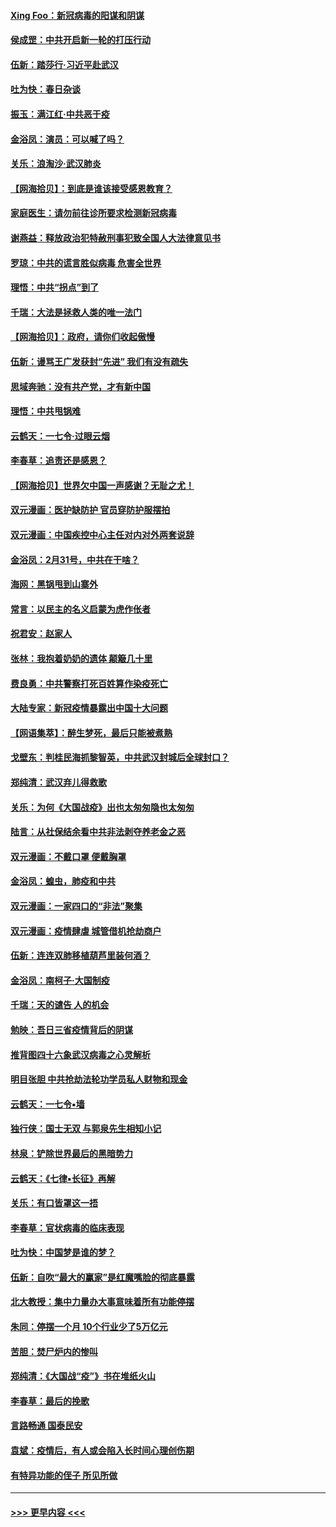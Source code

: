 #### [Xing Foo：新冠病毒的阳谋和阴谋](../pages/nsc993/n11936086.md?t=03130702) 
#### [侯成罡：中共开启新一轮的打压行动](../pages/nsc993/n11935730.md?t=03130702) 
#### [伍新：踏莎行‧习近平赴武汉](../pages/nsc993/n11935157.md?t=03130702) 
#### [吐为快：春日杂谈](../pages/nsc993/n11934776.md?t=03130702) 
#### [振玉：满江红‧中共恶于疫](../pages/nsc993/n11934647.md?t=03130702) 
#### [金浴凤：演员：可以喊了吗？](../pages/nsc993/n11934602.md?t=03130702) 
#### [关乐：浪淘沙·武汉肺炎](../pages/nsc993/n11931792.md?t=03130702) 
#### [【网海拾贝】：到底是谁该接受感恩教育？](../pages/nsc993/n11931552.md?t=03130702) 
#### [家庭医生：请勿前往诊所要求检测新冠病毒](../pages/nsc993/n11929190.md?t=03130702) 
#### [谢燕益：释放政治犯特赦刑事犯致全国人大法律意见书](../pages/nsc993/n11928978.md?t=03130702) 
#### [罗琼：中共的谎言胜似病毒 危害全世界](../pages/nsc993/n11922636.md?t=03130702) 
#### [理悟：中共“拐点”到了](../pages/nsc993/n11928496.md?t=03130702) 
#### [千瑞：大法是拯救人类的唯一法门](../pages/nsc993/n11927637.md?t=03130702) 
#### [【网海拾贝】：政府，请你们收起傲慢](../pages/nsc993/n11926932.md?t=03130702) 
#### [伍新：谩骂王广发获封“先进” 我们有没有疏失](../pages/nsc993/n11926101.md?t=03130702) 
#### [思域奔驰：没有共产党，才有新中国](../pages/nsc993/n11926058.md?t=03130702) 
#### [理悟：中共甩锅难](../pages/nsc993/n11925355.md?t=03130702) 
#### [云鹤天：一七令·过眼云烟](../pages/nsc993/n11925284.md?t=03130702) 
#### [李春草：追责还是感恩？](../pages/nsc993/n11925274.md?t=03130702) 
#### [【网海拾贝】世界欠中国一声感谢？无耻之尤！](../pages/nsc993/n11925239.md?t=03130702) 
#### [双元漫画：医护缺防护 官员穿防护服摆拍](../pages/nsc993/n11923899.md?t=03130702) 
#### [双元漫画：中国疾控中心主任对内对外两套说辞](../pages/nsc993/n11921994.md?t=03130702) 
#### [金浴凤：2月31号，中共在干啥？](../pages/nsc993/n11922706.md?t=03130702) 
#### [海网：黑锅甩到山寨外](../pages/nsc993/n11922688.md?t=03130702) 
#### [常言：以民主的名义启蒙为虎作伥者](../pages/nsc993/n11922217.md?t=03130702) 
#### [祝君安：赵家人](../pages/nsc993/n11922209.md?t=03130702) 
#### [张林：我抱着奶奶的遗体 颠簸几十里](../pages/nsc993/n11920945.md?t=03130702) 
#### [费良勇：中共警察打死百姓算作染疫死亡](../pages/nsc993/n11919264.md?t=03130702) 
#### [大陆专家：新冠疫情暴露出中国十大问题](../pages/nsc993/n11919187.md?t=03130702) 
#### [【网语集萃】：醉生梦死，最后只能被煮熟](../pages/nsc993/n11918994.md?t=03130702) 
#### [戈壁东：判桂民海抓黎智英，中共武汉封城后全球封口？](../pages/nsc993/n11917982.md?t=03130702) 
#### [郑纯清：武汉弃儿得救歌](../pages/nsc993/n11917881.md?t=03130702) 
#### [关乐：为何《大国战疫》出也太匆匆隐也太匆匆](../pages/nsc993/n11917792.md?t=03130702) 
#### [陆言：从社保结余看中共非法剥夺养老金之恶](../pages/nsc993/n11917084.md?t=03130702) 
#### [双元漫画：不戴口罩 便戴胸罩](../pages/nsc993/n11916447.md?t=03130702) 
#### [金浴凤：蝗虫，肺疫和中共](../pages/nsc993/n11916904.md?t=03130702) 
#### [双元漫画：一家四口的“非法”聚集](../pages/nsc993/n11916378.md?t=03130702) 
#### [双元漫画：疫情肆虐 城管借机抢劫商户](../pages/nsc993/n11916310.md?t=03130702) 
#### [伍新：连连双肺移植葫芦里装何酒？](../pages/nsc993/n11913667.md?t=03130702) 
#### [金浴凤：南柯子·大国制疫](../pages/nsc993/n11913657.md?t=03130702) 
#### [千瑞：天的谴告  人的机会](../pages/nsc993/n11913309.md?t=03130702) 
#### [勉映：吾日三省疫情背后的阴谋](../pages/nsc993/n11913079.md?t=03130702) 
#### [推背图四十六象武汉病毒之心灵解析](../pages/nsc993/n11911761.md?t=03130702) 
#### [明目张胆 中共抢劫法轮功学员私人财物和现金](../pages/nsc993/n11910262.md?t=03130702) 
#### [云鹤天：一七令▪墙](../pages/nsc993/n11910627.md?t=03130702) 
#### [独行侠：国士无双 与郭泉先生相知小记](../pages/nsc993/n11910613.md?t=03130702) 
#### [林泉：铲除世界最后的黑暗势力](../pages/nsc993/n11909320.md?t=03130702) 
#### [云鹤天：《七律▪长征》再解](../pages/nsc993/n11909327.md?t=03130702) 
#### [关乐：有口皆罩这一捂](../pages/nsc993/n11908393.md?t=03130702) 
#### [李春草：官状病毒的临床表现](../pages/nsc993/n11908339.md?t=03130702) 
#### [吐为快：中国梦是谁的梦？](../pages/nsc993/n11906564.md?t=03130702) 
#### [伍新：自吹“最大的赢家”是红魔嘴脸的彻底暴露](../pages/nsc993/n11906407.md?t=03130702) 
#### [北大教授：集中力量办大事意味着所有功能停摆](../pages/nsc993/n11904800.md?t=03130702) 
#### [朱同：停摆一个月 10个行业少了5万亿元](../pages/nsc993/n11904498.md?t=03130702) 
#### [苦胆：焚尸炉内的惨叫](../pages/nsc993/n11904479.md?t=03130702) 
#### [郑纯清：《大国战“疫”》书在堆纸火山](../pages/nsc993/n11904450.md?t=03130702) 
#### [李春草：最后的挽歌](../pages/nsc993/n11904441.md?t=03130702) 
#### [言路畅通 国泰民安](../pages/nsc993/n11904222.md?t=03130702) 
#### [袁斌：疫情后，有人或会陷入长时间心理创伤期](../pages/nsc993/n11901514.md?t=03130702) 
#### [有特异功能的侄子 所见所做](../pages/nsc993/n11901154.md?t=03130702) 

----
#### [ >>> 更早内容 <<< ](../indexes/nsc993-earlier.md)
